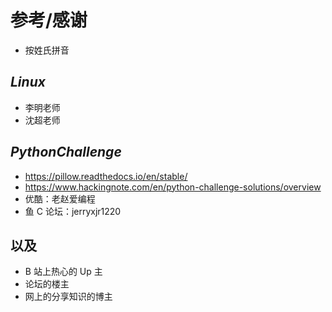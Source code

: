 # 参考/感谢

- 按姓氏拼音

## *Linux*

- 李明老师
- 沈超老师

## *PythonChallenge*

- https://pillow.readthedocs.io/en/stable/
- https://www.hackingnote.com/en/python-challenge-solutions/overview
- 优酷：老赵爱编程
- 鱼 C 论坛：jerryxjr1220


## 以及

- B 站上热心的 Up 主
- 论坛的楼主
- 网上的分享知识的博主